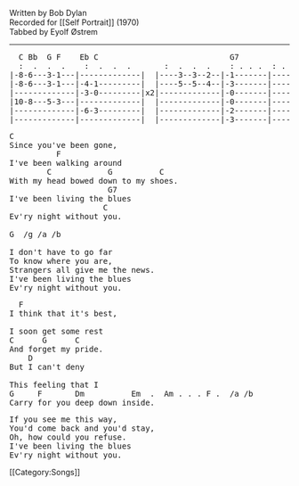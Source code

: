 Written by Bob Dylan<br>
Recorded for [[Self Portrait]] (1970)<br>
Tabbed by Eyolf Østrem

----
<pre class="tab">
  C Bb  G F    Eb C                            G7                 C
  :  .  .  .    :  .  .  .       :  .  .  .    : . . .  : . . .   : . . . : . . .
|-8-6---3-1---|-------------|  |----3--3--2--|-1-------|--------|-0---------------
|-8-6---3-1---|-4-1---------|  |----5--5--4--|-3-------|--------|-1---------------
|-------------|-3-0---------|x2|-------------|-0-------|--------|-0---------------
|10-8---5-3---|-------------|  |-------------|-0-------|--------|-2---------------
|-------------|-6-3---------|  |-------------|-2-------|--------|-3---------------
|-------------|-------------|  |-------------|-3-------|--------|-----------------
</pre>

<pre class="verse">
C
Since you've been gone,
          F
I've been walking around
        C            G          C
With my head bowed down to my shoes.
                     G7
I've been living the blues
                    C
Ev'ry night without you.

G  /g /a /b

I don't have to go far
To know where you are,
Strangers all give me the news.
I've been living the blues
Ev'ry night without you.
</pre>

<pre class="bridge">
  F
I think that it's best,

I soon get some rest
C      G      C
And forget my pride.
    D
But I can't deny

This feeling that I
G     F       Dm          Em  .  Am . . . F .  /a /b
Carry for you deep down inside.
</pre>

<pre class="verse">
If you see me this way,
You'd come back and you'd stay,
Oh, how could you refuse.
I've been living the blues
Ev'ry night without you.
</pre>

[[Category:Songs]]